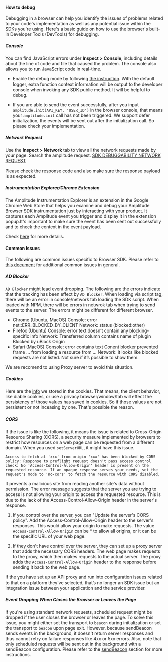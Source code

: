 #### How to debug

Debugging in a browser can help you identify the issues of problems related to your code's implementation as well as any potential issue within the SDKs you're using. Here's a basic guide on how to use the browser's built-in Developer Tools (DevTools) for debugging.

##### Console

You can find JavaScript errors under **Inspect > Console**, including details about the line of code and file that caused the problem. The console also allows you to run JavaScript code in real-time. 

* Enable the debug mode by following [the instruction](./#debug-mode). With the default logger, extra function context information will be output to the developer console when invoking any SDK public method. It will be helpful to debug.

* If you are able to send the event successfully, after you input `amplitude.init(API_KEY, 'USER_ID')` in the browser console, that means your `amplitude.init` call has not been triggered. We support defer initialization, the events will be sent out after the initialization call. So please check your implementation. 

##### Network Request

Use the **Inspect > Network** tab to view all the network requests made by your page. Search the amplitude request. 
[SDK DEBUGGABILITY NETWORK REQUEST](../../../assets/images/sdk-debuggability-network-request.png)

Please check the response code and also make sure the response payload is as expected.

##### Instrumentation Explorer/Chrome Extension

The Amplitude Instrumentation Explorer is an extension in the Google Chrome Web Store that helps you examine and debug your Amplitude Browser SDK instrumentation just by interacting with your product. It captures each Amplitude event you trigger and display it in the extension popup.It's important to make sure the event has been sent out successfully and to check the context in the event payload.

Check [here](../data/debugger/#step-2-analyze-the-event-stream) for more details.

#### Common Issues

The following are common issues specific to Browser SDK. Please refer to [this document](../../sdk-debuggability/) for additional common issues in general.

##### AD Blocker

`AD Blocker` might lead event dropping. The following are the errors indicate that the tracking has been effect by `AD Blocker`.
When loading via script tag, there will be an error in console/network tab loading the SDK script. When loaded with NPM, there will be errors in netwrok tab when trying to send events to the server. The errors might be different for different browser. 

* Chrome (Ubuntu, MacOS)
Console: error net::ERR_BLOCKED_BY_CLIENT
Network: status (blocked:other)
* Firefox (Ubuntu)
Console: error text doesn’t contain any blocking-specific info
Network: Transferred column contains name of plugin Blocked by uBlock Origin
* Safari (MacOS)
Console: error contains text Conent blocker prevented frame ... from loading a resource from ...
Network: it looks like blocked requests are not listed. Not sure if it’s possible to show them.

We are recomend to using Proxy server to avoid this situation.

##### Cookies

Here are the [info](./#cookie-management) we stored in the cookies. That means, the client behavior, like diable cookies, or use a privacy browser/window/tab will effect the persistency of those values has saved in cookies. So if those values are not persistent or not inceasing by one. That's possible the reason.

##### CORS

If the issue is like the following, it means the issue is related to Cross-Origin Resource Sharing (CORS), a security measure implemented by browsers to restrict how resources on a web page can be requested from a different domain. When you used `setServerURL`, it might have this issue.

```Access to fetch at 'xxx' from origin 'xxx' has been blocked by CORS policy: Response to preflight request doesn't pass access control check: No 'Access-Control-Allow-Origin' header is present on the requested resource. If an opaque response serves your needs, set the request's mode to 'no-cors' to fetch the resource with CORS disabled.```

It prevents a malicious site from reading another site's data without permission. The error message suggests that the server you are trying to access is not allowing your origin to access the requested resource. This is due to the lack of the Access-Control-Allow-Origin header in the server's response.

1. If you control over the server, you can "Update the server's CORS policy". Add the Access-Control-Allow-Origin header to the server's responses. This would allow your origin to make requests. The value `Access-Control-Allow-Origin` can be * to allow all origins, or it can be the specific URL of your web page.

2. If they don't have control over the server, they can set up a proxy server that adds the necessary CORS headers. The web page makes requests to the proxy, which then makes requests to the actual server. The proxy adds the `Access-Control-Allow-Origin` header to the response before sending it back to the web page.

If the you have set up an API proxy and run into configuration issues related to that on a platform they’ve selected, that’s no longer an SDK issue but an integration issue between your application and the service provider. 

##### Event Dropping When Closes the Browser or Leaves the Page

If you're using standard network requests, scheduled request might be dropped if the user closes the browser or leaves the page. To solve this issue, you might either set the transport to `beacon` during initialization or set the transport to `beacon` upon page exit. However, because sendBeacon sends events in the background, it doesn't return server responses and thus cannot retry on failure responses like 4xx or 5xx errors. Also, note that only scheduled requests will be sent out in the background with a sendBeacon configuration.
Please refer to the [sendBeacon](./#use-sendbeacon) section for more instructions.